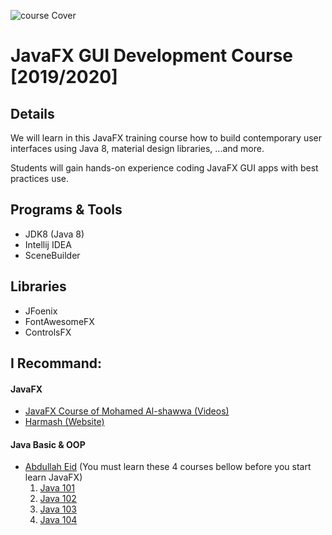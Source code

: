 ![course Cover](https://github.com/HouariZegai/JavaFXTutorial/blob/master/University/JavaFXCourse%202019-2020/javafx_course_cover.jpg)
# JavaFX GUI Development Course [2019/2020]
## Details
We will learn in this JavaFX training course how to build contemporary user interfaces using Java 8, material design libraries, ...and more.

Students will gain hands-on experience coding JavaFX GUI apps with best practices use.

## Programs & Tools
* JDK8 (Java 8)
* Intellij IDEA
* SceneBuilder

## Libraries
* JFoenix
* FontAwesomeFX
* ControlsFX

## I Recommand:
#### JavaFX
* [JavaFX Course of Mohamed Al-shawwa (Videos)](https://www.youtube.com/playlist?list=PLfJcnsgJ9GzLoom6zIikSVlL0CeKeHanI)
* [Harmash (Website)](https://harmash.com/javafx)

#### Java Basic & OOP
* [Abdullah Eid](http://abdullaheid.net) (You must learn these 4 courses bellow before you start learn JavaFX)
  1. [Java 101](https://www.youtube.com/playlist?list=PL28DDB2DCF87BEE43)
  2. [Java 102](https://www.youtube.com/playlist?list=PL138BE19EA2405C94)
  3. [Java 103](https://www.youtube.com/playlist?list=PLA94A6FB67AB4CD0D)
  4. [Java 104](https://www.youtube.com/playlist?list=PLqmVQqNLdVv11bup4o0bRR4zxG2Gu05gX)
